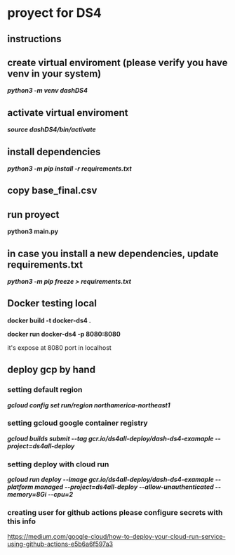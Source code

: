 # proyect for DS4

## instructions

## create virtual enviroment (please verify you have venv in your system)

***python3 -m venv dashDS4***

## activate virtual enviroment 

***source dashDS4/bin/activate***  

## install dependencies

***python3 -m pip install -r requirements.txt***

## copy base_final.csv

## run proyect

**python3 main.py**
## in case you install a new dependencies, update requirements.txt

***python3 -m  pip freeze > requirements.txt***

## Docker testing local

**docker build -t docker-ds4 .**

**docker run docker-ds4 -p 8080:8080**

it's expose at 8080 port in localhost

## deploy gcp by hand

### setting default region
***gcloud config set run/region northamerica-northeast1***
 
### setting gcloud google container registry
***gcloud builds submit --tag gcr.io/ds4all-deploy/dash-ds4-examaple  --project=ds4all-deploy***

### setting deploy with cloud run
***gcloud run deploy --image gcr.io/ds4all-deploy/dash-ds4-examaple --platform managed  --project=ds4all-deploy --allow-unauthenticated --memory=8Gi --cpu=2***

### creating user for github actions please configure secrets with this info

https://medium.com/google-cloud/how-to-deploy-your-cloud-run-service-using-github-actions-e5b6a6f597a3

